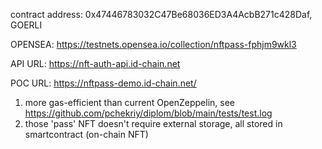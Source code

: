 contract address: 0x47446783032C47Be68036ED3A4AcbB271c428Daf, GOERLI

OPENSEA: https://testnets.opensea.io/collection/nftpass-fphjm9wkl3

API URL: https://nft-auth-api.id-chain.net

POC URL: https://nftpass-demo.id-chain.net/


1. more gas-efficient than current OpenZeppelin, see https://github.com/pchekriy/diplom/blob/main/tests/test.log
2. those 'pass' NFT doesn't require external storage, all stored in smartcontract (on-chain NFT)